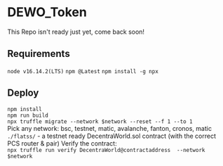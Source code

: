 # DEWO_Token

This Repo isn't ready just yet, come back soon!



## Requirements


`node v16.14.2(LTS)`
`npm @Latest`
`npm install -g npx`

 


## Deploy


`npm install`<br>
`npm run build`<br>
`npx truffle migrate --network $network --reset --f 1 --to 1`<br>
Pick any network: bsc, testnet, matic, avalanche, fanton, cronos, matic<br>
`./flatss/` - a testnet ready DecentraWorld.sol contract (with the correct PCS router & pair) 
Verify the contract:<br>
`npx truffle run verify DecentraWorld@contractaddress  --network $network`

